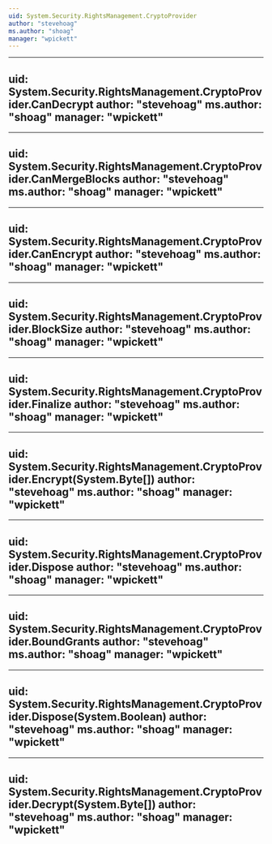 ```yaml
---
uid: System.Security.RightsManagement.CryptoProvider
author: "stevehoag"
ms.author: "shoag"
manager: "wpickett"
---
```


---
uid: System.Security.RightsManagement.CryptoProvider.CanDecrypt
author: "stevehoag"
ms.author: "shoag"
manager: "wpickett"
---

---
uid: System.Security.RightsManagement.CryptoProvider.CanMergeBlocks
author: "stevehoag"
ms.author: "shoag"
manager: "wpickett"
---

---
uid: System.Security.RightsManagement.CryptoProvider.CanEncrypt
author: "stevehoag"
ms.author: "shoag"
manager: "wpickett"
---

---
uid: System.Security.RightsManagement.CryptoProvider.BlockSize
author: "stevehoag"
ms.author: "shoag"
manager: "wpickett"
---

---
uid: System.Security.RightsManagement.CryptoProvider.Finalize
author: "stevehoag"
ms.author: "shoag"
manager: "wpickett"
---

---
uid: System.Security.RightsManagement.CryptoProvider.Encrypt(System.Byte[])
author: "stevehoag"
ms.author: "shoag"
manager: "wpickett"
---

---
uid: System.Security.RightsManagement.CryptoProvider.Dispose
author: "stevehoag"
ms.author: "shoag"
manager: "wpickett"
---

---
uid: System.Security.RightsManagement.CryptoProvider.BoundGrants
author: "stevehoag"
ms.author: "shoag"
manager: "wpickett"
---

---
uid: System.Security.RightsManagement.CryptoProvider.Dispose(System.Boolean)
author: "stevehoag"
ms.author: "shoag"
manager: "wpickett"
---

---
uid: System.Security.RightsManagement.CryptoProvider.Decrypt(System.Byte[])
author: "stevehoag"
ms.author: "shoag"
manager: "wpickett"
---
